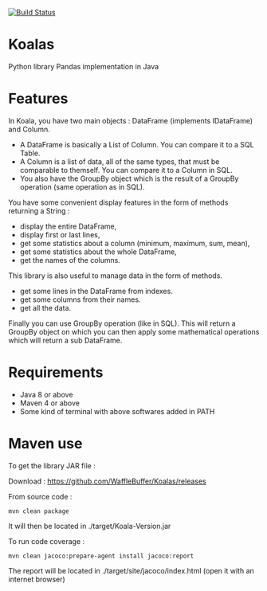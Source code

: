 [![Build Status](https://travis-ci.org/WaffleBuffer/Koalas.svg?branch=1.0)](https://travis-ci.org/WaffleBuffer/Koalas)
# Koalas
Python library Pandas implementation in Java

# Features

In Koala, you have two main objects : DataFrame (implements IDataFrame) and Column.
- A DataFrame is basically a List of Column. You can compare it to a SQL Table.
- A Column is a list of data, all of the same types, that must be comparable to themself.
  You can compare it to a Column in SQL.
- You also have the GroupBy object which is the result of a GroupBy operation
  (same operation as in SQL).

You have some convenient display features in the form of methods returning a String :
- display the entire DataFrame,
- display first or last lines,
- get some statistics about a column (minimum, maximum, sum, mean),
- get some statistics about the whole DataFrame,
- get the names of the columns.

This library is also useful to manage data in the form of methods.
- get some lines in the DataFrame from indexes.
- get some columns from their names.
- get all the data.

Finally you can use GroupBy operation (like in SQL). This will return a GroupBy
object on which you can then apply some mathematical operations which will return
a sub DataFrame.

# Requirements

- Java 8 or above
- Maven 4 or above
- Some kind of terminal with above softwares added in PATH

# Maven use

To get the library JAR file :

Download : 
https://github.com/WaffleBuffer/Koalas/releases

From source code :

    mvn clean package

It will then be located in ./target/Koala-Version.jar

To run code coverage :

    mvn clean jacoco:prepare-agent install jacoco:report

The report will be located in ./target/site/jacoco/index.html (open it with an internet browser)

